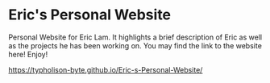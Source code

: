 # Eric's Personal Website
 Personal Website for Eric Lam. It highlights a brief description of Eric as well as the projects he has been working on. You may find the link to the website here! Enjoy!

 https://typholison-byte.github.io/Eric-s-Personal-Website/
 
